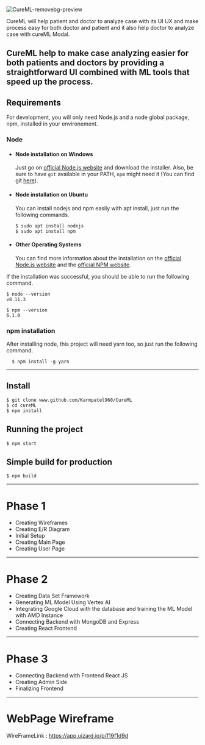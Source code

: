 ![CureML-removebg-preview](https://user-images.githubusercontent.com/96860884/225073856-decd48e2-fa3e-4588-87b0-b1035f35e9dd.png)

CureML will help patient and doctor to analyze case with its UI UX and make process easy for both doctor and patient and it also help doctor to analyze case with cureML Modal.

CureML help to make case analyzing easier for both patients and doctors by providing a straightforward UI combined with ML tools that speed up the process.
---
## Requirements

For development, you will only need Node.js and a node global package, npm, installed in your environement.

### Node
- #### Node installation on Windows

  Just go on [official Node.js website](https://nodejs.org/) and download the installer.
Also, be sure to have `git` available in your PATH, `npm` might need it (You can find git [here](https://git-scm.com/)).

- #### Node installation on Ubuntu

  You can install nodejs and npm easily with apt install, just run the following commands.

      $ sudo apt install nodejs
      $ sudo apt install npm

- #### Other Operating Systems
  You can find more information about the installation on the [official Node.js website](https://nodejs.org/) and the [official NPM website](https://npmjs.org/).

If the installation was successful, you should be able to run the following command.

    $ node --version
    v8.11.3

    $ npm --version
    6.1.0


### npm installation
  After installing node, this project will need yarn too, so just run the following command.

      $ npm install -g yarn

---

## Install

    $ git clone www.github.com/Karmpatel960/CureML
    $ cd cureML
    $ npm install

## Running the project

    $ npm start

## Simple build for production

    $ npm build

-----

# Phase 1
- Creating Wireframes
- Creating E/R Diagram
- Initial Setup
- Creating Main Page
- Creating User Page

---
# Phase 2
- Creating Data Set Framework
- Generating ML Model Using Vertex AI
- Integrating Google Cloud with the database and training the ML Model with AMD Instance
- Connecting Backend with MongoDB and Express
- Creating React Frontend

---
# Phase 3
- Connecting Backend with Frontend React JS
- Creating Admin Side
- Finalizing Frontend

---

# WebPage Wireframe
WireFrameLink : https://app.uizard.io/p/f19f1d9d
